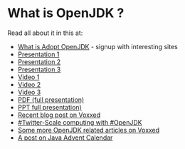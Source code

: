# What is OpenJDK ?

Read all about it in this at:  
* [What is Adopt OpenJDK](https://java.net/projects/adoptopenjdk/pages/AdoptOpenJDK#Getting_Started) - signup with interesting sites
* [Presentation 1](http://bit.ly/1lZtesx)
* [Presentation 2](http://www.slideshare.net/neomatrix369/how-is-java-jvm-built-adopt-openjdk-is-your-answer)
* [Presentation 3](http://www.slideshare.net/neomatrix369/how-is-jdkjvm-built-back-then-and-now)
* [Video 1](http://www.youtube.com/watch?v=Cvyo0rfSQsw)
* [Video 2](https://t.co/NrbrvWZaKO)
* [Video 3](https://t.co/UJf5tqdNsd)
* [PDF (full presentation)](http://bit.ly/16QUelB)
* [PPT full presentation)](http://bit.ly/1aXtErZ)
* [Recent blog post on Voxxed](https://www.voxxed.com/blog/2015/01/java-jvm-built-adopt-openjdk-answer/)
* [#Twitter-Scale computing with #OpenJDK](https://t.co/f4GDsfBADv)
* [Some more OpenJDK related articles on Voxxed](https://www.voxxed.com/?s=openjdk)
* [A post on Java Advent Calendar](http://www.javaadvent.com/2014/12/the-java-ecosystem-my-top-5-highlights.html)
